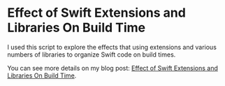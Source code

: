 # Effect of Swift Extensions and Libraries On Build Time

I used this script to explore the effects that using extensions and various numbers of libraries to organize Swift code on build times.

You can see more details on my blog post: [Effect of Swift Extensions and Libraries On Build Time](https://drewag.me/posts/2020/09/13/effect-of-swift-extension-and-libraries-on-build-time).

